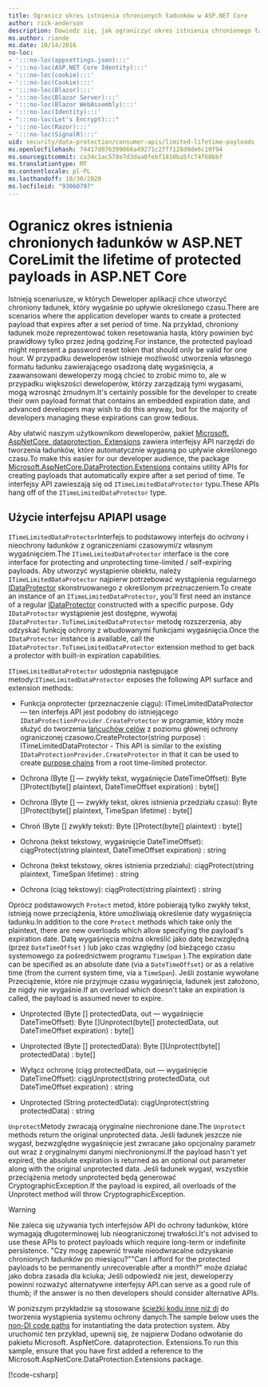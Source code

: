 ```yaml
---
title: Ogranicz okres istnienia chronionych ładunków w ASP.NET Core
author: rick-anderson
description: Dowiedz się, jak ograniczyć okres istnienia chronionego ładunku przy użyciu interfejsów API ochrony danych ASP.NET Core.
ms.author: riande
ms.date: 10/14/2016
no-loc:
- ':::no-loc(appsettings.json):::'
- ':::no-loc(ASP.NET Core Identity):::'
- ':::no-loc(cookie):::'
- ':::no-loc(Cookie):::'
- ':::no-loc(Blazor):::'
- ':::no-loc(Blazor Server):::'
- ':::no-loc(Blazor WebAssembly):::'
- ':::no-loc(Identity):::'
- ":::no-loc(Let's Encrypt):::"
- ':::no-loc(Razor):::'
- ':::no-loc(SignalR):::'
uid: security/data-protection/consumer-apis/limited-lifetime-payloads
ms.openlocfilehash: 74417d076399066a49271c27ff128d9de6c10f94
ms.sourcegitcommit: ca34c1ac578e7d3daa0febf1810ba5fc74f60bbf
ms.translationtype: MT
ms.contentlocale: pl-PL
ms.lasthandoff: 10/30/2020
ms.locfileid: "93060797"
---
```

# <a name="limit-the-lifetime-of-protected-payloads-in-aspnet-core"></a><span data-ttu-id="b4e99-103">Ogranicz okres istnienia chronionych ładunków w ASP.NET Core</span><span class="sxs-lookup"><span data-stu-id="b4e99-103">Limit the lifetime of protected payloads in ASP.NET Core</span></span>

<span data-ttu-id="b4e99-104">Istnieją scenariusze, w których Deweloper aplikacji chce utworzyć chroniony ładunek, który wygaśnie po upływie określonego czasu.</span><span class="sxs-lookup"><span data-stu-id="b4e99-104">There are scenarios where the application developer wants to create a protected payload that expires after a set period of time.</span></span> <span data-ttu-id="b4e99-105">Na przykład, chroniony ładunek może reprezentować token resetowania hasła, który powinien być prawidłowy tylko przez jedną godzinę.</span><span class="sxs-lookup"><span data-stu-id="b4e99-105">For instance, the protected payload might represent a password reset token that should only be valid for one hour.</span></span> <span data-ttu-id="b4e99-106">W przypadku deweloperów istnieje możliwość utworzenia własnego formatu ładunku zawierającego osadzoną datę wygaśnięcia, a zaawansowani deweloperzy mogą chcieć to zrobić mimo to, ale w przypadku większości deweloperów, którzy zarządzają tymi wygasami, mogą wzrosnąć żmudnym.</span><span class="sxs-lookup"><span data-stu-id="b4e99-106">It's certainly possible for the developer to create their own payload format that contains an embedded expiration date, and advanced developers may wish to do this anyway, but for the majority of developers managing these expirations can grow tedious.</span></span>

<span data-ttu-id="b4e99-107">Aby ułatwić naszym użytkownikom deweloperów, pakiet [Microsoft. AspNetCore. dataprotection. Extensions](https://www.nuget.org/packages/Microsoft.AspNetCore.DataProtection.Extensions/) zawiera interfejsy API narzędzi do tworzenia ładunków, które automatycznie wygasną po upływie określonego czasu.</span><span class="sxs-lookup"><span data-stu-id="b4e99-107">To make this easier for our developer audience, the package [Microsoft.AspNetCore.DataProtection.Extensions](https://www.nuget.org/packages/Microsoft.AspNetCore.DataProtection.Extensions/) contains utility APIs for creating payloads that automatically expire after a set period of time.</span></span> <span data-ttu-id="b4e99-108">Te interfejsy API zawieszają się od `ITimeLimitedDataProtector` typu.</span><span class="sxs-lookup"><span data-stu-id="b4e99-108">These APIs hang off of the `ITimeLimitedDataProtector` type.</span></span>

## <a name="api-usage"></a><span data-ttu-id="b4e99-109">Użycie interfejsu API</span><span class="sxs-lookup"><span data-stu-id="b4e99-109">API usage</span></span>

<span data-ttu-id="b4e99-110">`ITimeLimitedDataProtector`Interfejs to podstawowy interfejs do ochrony i nieochrony ładunków z ograniczeniami czasowymi/z własnym wygaśnięciem.</span><span class="sxs-lookup"><span data-stu-id="b4e99-110">The `ITimeLimitedDataProtector` interface is the core interface for protecting and unprotecting time-limited / self-expiring payloads.</span></span> <span data-ttu-id="b4e99-111">Aby utworzyć wystąpienie obiektu, należy `ITimeLimitedDataProtector` najpierw potrzebować wystąpienia regularnego [IDataProtector](xref:security/data-protection/consumer-apis/overview) skonstruowanego z określonym przeznaczeniem.</span><span class="sxs-lookup"><span data-stu-id="b4e99-111">To create an instance of an `ITimeLimitedDataProtector`, you'll first need an instance of a regular [IDataProtector](xref:security/data-protection/consumer-apis/overview) constructed with a specific purpose.</span></span> <span data-ttu-id="b4e99-112">Gdy `IDataProtector` wystąpienie jest dostępne, wywołaj `IDataProtector.ToTimeLimitedDataProtector` metodę rozszerzenia, aby odzyskać funkcję ochrony z wbudowanymi funkcjami wygaśnięcia.</span><span class="sxs-lookup"><span data-stu-id="b4e99-112">Once the `IDataProtector` instance is available, call the `IDataProtector.ToTimeLimitedDataProtector` extension method to get back a protector with built-in expiration capabilities.</span></span>

<span data-ttu-id="b4e99-113">`ITimeLimitedDataProtector` udostępnia następujące metody:</span><span class="sxs-lookup"><span data-stu-id="b4e99-113">`ITimeLimitedDataProtector` exposes the following API surface and extension methods:</span></span>

* <span data-ttu-id="b4e99-114">Funkcja onprotecter (przeznaczenie ciągu): ITimeLimitedDataProtector — ten interfejs API jest podobny do istniejącego `IDataProtectionProvider.CreateProtector` w programie, który może służyć do tworzenia [łańcuchów celów](xref:security/data-protection/consumer-apis/purpose-strings) z poziomu głównej ochrony ograniczonej czasowo.</span><span class="sxs-lookup"><span data-stu-id="b4e99-114">CreateProtector(string purpose) : ITimeLimitedDataProtector - This API is similar to the existing `IDataProtectionProvider.CreateProtector` in that it can be used to create [purpose chains](xref:security/data-protection/consumer-apis/purpose-strings) from a root time-limited protector.</span></span>

* <span data-ttu-id="b4e99-115">Ochrona (Byte [] — zwykły tekst, wygaśnięcie DateTimeOffset): Byte []</span><span class="sxs-lookup"><span data-stu-id="b4e99-115">Protect(byte[] plaintext, DateTimeOffset expiration) : byte[]</span></span>

* <span data-ttu-id="b4e99-116">Ochrona (Byte [] — zwykły tekst, okres istnienia przedziału czasu): Byte []</span><span class="sxs-lookup"><span data-stu-id="b4e99-116">Protect(byte[] plaintext, TimeSpan lifetime) : byte[]</span></span>

* <span data-ttu-id="b4e99-117">Chroń (Byte [] zwykły tekst): Byte []</span><span class="sxs-lookup"><span data-stu-id="b4e99-117">Protect(byte[] plaintext) : byte[]</span></span>

* <span data-ttu-id="b4e99-118">Ochrona (tekst tekstowy, wygaśnięcie DateTimeOffset): ciąg</span><span class="sxs-lookup"><span data-stu-id="b4e99-118">Protect(string plaintext, DateTimeOffset expiration) : string</span></span>

* <span data-ttu-id="b4e99-119">Ochrona (tekst tekstowy, okres istnienia przedziału): ciąg</span><span class="sxs-lookup"><span data-stu-id="b4e99-119">Protect(string plaintext, TimeSpan lifetime) : string</span></span>

* <span data-ttu-id="b4e99-120">Ochrona (ciąg tekstowy): ciąg</span><span class="sxs-lookup"><span data-stu-id="b4e99-120">Protect(string plaintext) : string</span></span>

<span data-ttu-id="b4e99-121">Oprócz podstawowych `Protect` metod, które pobierają tylko zwykły tekst, istnieją nowe przeciążenia, które umożliwiają określenie daty wygaśnięcia ładunku.</span><span class="sxs-lookup"><span data-stu-id="b4e99-121">In addition to the core `Protect` methods which take only the plaintext, there are new overloads which allow specifying the payload's expiration date.</span></span> <span data-ttu-id="b4e99-122">Datę wygaśnięcia można określić jako datę bezwzględną (przez `DateTimeOffset` ) lub jako czas względny (od bieżącego czasu systemowego za pośrednictwem programu `TimeSpan` ).</span><span class="sxs-lookup"><span data-stu-id="b4e99-122">The expiration date can be specified as an absolute date (via a `DateTimeOffset`) or as a relative time (from the current system time, via a `TimeSpan`).</span></span> <span data-ttu-id="b4e99-123">Jeśli zostanie wywołane Przeciążenie, które nie przyjmuje czasu wygaśnięcia, ładunek jest założono, że nigdy nie wygaśnie.</span><span class="sxs-lookup"><span data-stu-id="b4e99-123">If an overload which doesn't take an expiration is called, the payload is assumed never to expire.</span></span>

* <span data-ttu-id="b4e99-124">Unprotected (Byte [] protectedData, out — wygaśnięcie DateTimeOffset): Byte []</span><span class="sxs-lookup"><span data-stu-id="b4e99-124">Unprotect(byte[] protectedData, out DateTimeOffset expiration) : byte[]</span></span>

* <span data-ttu-id="b4e99-125">Unprotected (Byte [] protectedData): Byte []</span><span class="sxs-lookup"><span data-stu-id="b4e99-125">Unprotect(byte[] protectedData) : byte[]</span></span>

* <span data-ttu-id="b4e99-126">Wyłącz ochronę (ciąg protectedData, out — wygaśnięcie DateTimeOffset): ciąg</span><span class="sxs-lookup"><span data-stu-id="b4e99-126">Unprotect(string protectedData, out DateTimeOffset expiration) : string</span></span>

* <span data-ttu-id="b4e99-127">Unprotected (String protectedData): ciąg</span><span class="sxs-lookup"><span data-stu-id="b4e99-127">Unprotect(string protectedData) : string</span></span>

<span data-ttu-id="b4e99-128">`Unprotect`Metody zwracają oryginalne niechronione dane.</span><span class="sxs-lookup"><span data-stu-id="b4e99-128">The `Unprotect` methods return the original unprotected data.</span></span> <span data-ttu-id="b4e99-129">Jeśli ładunek jeszcze nie wygasł, bezwzględne wygaśnięcie jest zwracane jako opcjonalny parametr out wraz z oryginalnymi danymi niechronionymi.</span><span class="sxs-lookup"><span data-stu-id="b4e99-129">If the payload hasn't yet expired, the absolute expiration is returned as an optional out parameter along with the original unprotected data.</span></span> <span data-ttu-id="b4e99-130">Jeśli ładunek wygasł, wszystkie przeciążenia metody unprotected będą generować CryptographicException.</span><span class="sxs-lookup"><span data-stu-id="b4e99-130">If the payload is expired, all overloads of the Unprotect method will throw CryptographicException.</span></span>

>[!WARNING]
> <span data-ttu-id="b4e99-131">Nie zaleca się używania tych interfejsów API do ochrony ładunków, które wymagają długoterminowej lub nieograniczonej trwałości.</span><span class="sxs-lookup"><span data-stu-id="b4e99-131">It's not advised to use these APIs to protect payloads which require long-term or indefinite persistence.</span></span> <span data-ttu-id="b4e99-132">"Czy mogę zapewnić trwałe nieodwracalne odzyskanie chronionych ładunków po miesiącu?"</span><span class="sxs-lookup"><span data-stu-id="b4e99-132">"Can I afford for the protected payloads to be permanently unrecoverable after a month?"</span></span> <span data-ttu-id="b4e99-133">może działać jako dobra zasada dla kciuka; Jeśli odpowiedź nie jest, deweloperzy powinni rozważyć alternatywne interfejsy API.</span><span class="sxs-lookup"><span data-stu-id="b4e99-133">can serve as a good rule of thumb; if the answer is no then developers should consider alternative APIs.</span></span>

<span data-ttu-id="b4e99-134">W poniższym przykładzie są stosowane [ścieżki kodu inne niż di](xref:security/data-protection/configuration/non-di-scenarios) do tworzenia wystąpienia systemu ochrony danych.</span><span class="sxs-lookup"><span data-stu-id="b4e99-134">The sample below uses the [non-DI code paths](xref:security/data-protection/configuration/non-di-scenarios) for instantiating the data protection system.</span></span> <span data-ttu-id="b4e99-135">Aby uruchomić ten przykład, upewnij się, że najpierw Dodano odwołanie do pakietu Microsoft. AspNetCore. dataprotection. Extensions.</span><span class="sxs-lookup"><span data-stu-id="b4e99-135">To run this sample, ensure that you have first added a reference to the Microsoft.AspNetCore.DataProtection.Extensions package.</span></span>

[!code-csharp[](limited-lifetime-payloads/samples/limitedlifetimepayloads.cs)]
